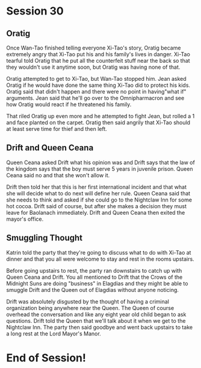 # Session 30

## Oratig

Once Wan-Tao finished telling everyone Xi-Tao's story, Oratig became extremely angry that Xi-Tao put his and his family's lives in danger. Xi-Tao tearful told Oratig that he put all the counterfeit stuff near the back so that they wouldn't use it anytime soon, but Oratig was having none of that. 

Oratig attempted to get to Xi-Tao, but Wan-Tao stopped him. Jean asked Oratig if he would have done the same thing Xi-Tao did to protect his kids. Oratig said that didn't happen and there were no point in having"what if" arguments. Jean said that he'll go over to the Omnipharmacron and see how Oratig would react if he threatened his family.

That riled Oratig up even more and he attempted to fight Jean, but rolled a 1 and face planted on the carpet. Oratig then said angrily that Xi-Tao should at least serve time for thief and then left.

## Drift and Queen Ceana

Queen Ceana asked Drift what his opinion was and Drift says that the law of the kingdom says that the boy must serve 5 years in juvenile prison. Queen Ceana said no and that she won't allow it. 

Drift then told her that this is her first international incident and that what she will decide what to do next will define her rule. Queen Ceana said that she needs to think and asked if she could go to the Nightclaw Inn for some hot cocoa. Drift said of course, but after she makes a decision they must leave for Baolanach immediately. Drift and Queen Ceana then exited the mayor's office.

## Smuggling Thought 

Katrin told the party that they're going to discuss what to do with Xi-Tao at dinner and that you all were welcome to stay and rest in the rooms upstairs. 

Before going upstairs to rest, the party ran downstairs to catch up with Queen Ceana and Drift. You all mentioned to Drift that the Crows of the Midnight Suns are doing "business" in Elagdias and they might be able to smuggle Drift and the Queen out of Elagdias without anyone noticing. 

Drift was absolutely disgusted by the thought of having a criminal organization being anywhere near the Queen. The Queen of course overhead the conversation and like any eight year old child began to ask questions. Drift told the Queen that we'll talk about it when we get to the Nightclaw Inn. The party then said goodbye and went back upstairs to take a long rest at the Lord Mayor's Manor. 

# End of Session! 
